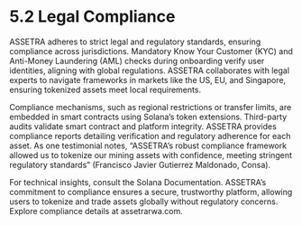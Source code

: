 # 5.2 Legal Compliance

ASSETRA adheres to strict legal and regulatory standards, ensuring compliance across jurisdictions. Mandatory Know Your Customer (KYC) and Anti-Money Laundering (AML) checks during onboarding verify user identities, aligning with global regulations. ASSETRA collaborates with legal experts to navigate frameworks in markets like the US, EU, and Singapore, ensuring tokenized assets meet local requirements.

Compliance mechanisms, such as regional restrictions or transfer limits, are embedded in smart contracts using Solana’s token extensions. Third-party audits validate smart contract and platform integrity. ASSETRA provides compliance reports detailing verification and regulatory adherence for each asset. As one testimonial notes, “ASSETRA’s robust compliance framework allowed us to tokenize our mining assets with confidence, meeting stringent regulatory standards” (Francisco Javier Gutierrez Maldonado, Consa).

For technical insights, consult the Solana Documentation. ASSETRA’s commitment to compliance ensures a secure, trustworthy platform, allowing users to tokenize and trade assets globally without regulatory concerns. Explore compliance details at assetrarwa.com.
